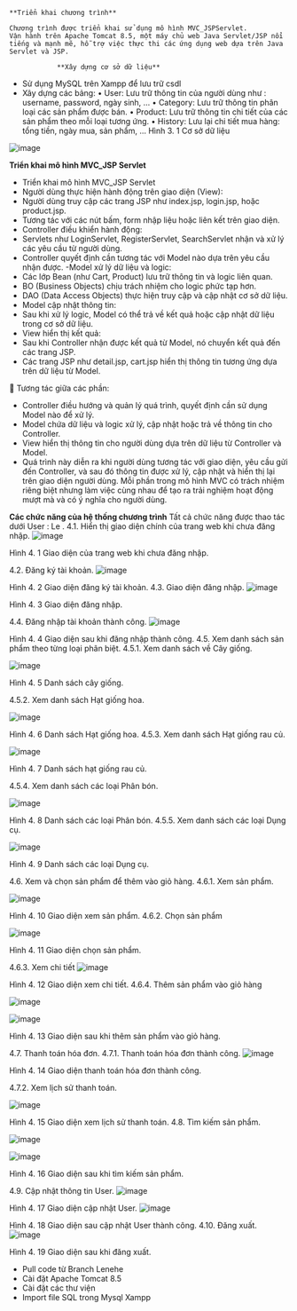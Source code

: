 	**Triển khai chương trình**
           
    Chương trình được triển khai sử dụng mô hình MVC_JSPServlet.
    Vận hành trên Apache Tomcat 8.5, một máy chủ web Java Servlet/JSP nổi tiếng và mạnh mẽ, hỗ trợ việc thực thi các ứng dụng web dựa trên Java Servlet và JSP.

                **Xây dựng cơ sở dữ liệu**

- 	Sử dụng MySQL trên Xampp để lưu trữ csdl
- Xây dựng các bảng: 
•	User: Lưu trữ thông tin của người dùng như : username, password, ngày sinh, …
•	Category: Lưu trữ thông tin phân loại các sản phẩm được bán.
•	Product: Lưu trữ thông tin chi tiết của các sản phẩm theo mỗi loại tương ứng.
•	History: Lưu lại chi tiết mua hàng: tổng tiền, ngày mua, sản phẩm, …
Hình 3. 1 Cơ sở dữ liệu
  

![image](https://github.com/dilys23/CNW_Web_BanGiongCayTrong/assets/91045422/8182918e-3bbc-48dc-93ab-041f8c8faf04)


              
**Triển khai mô hình MVC_JSP Servlet**
- Triển khai mô hình MVC_JSP Servlet
- 	Người dùng thực hiện hành động trên giao diện (View):
-  Người dùng truy cập các trang JSP như index.jsp, login.jsp, hoặc product.jsp.
- 	Tương tác với các nút bấm, form nhập liệu hoặc liên kết trên giao diện.
- 	Controller điều khiển hành động:
-	Servlets như LoginServlet, RegisterServlet, SearchServlet nhận và xử lý các yêu cầu từ người dùng.
-	Controller quyết định cần tương tác với Model nào dựa trên yêu cầu nhận được.
-Model xử lý dữ liệu và logic:
-	Các lớp Bean (như Cart, Product) lưu trữ thông tin và logic liên quan.
-	BO (Business Objects) chịu trách nhiệm cho logic phức tạp hơn.
-	DAO (Data Access Objects) thực hiện truy cập và cập nhật cơ sở dữ liệu.
-	Model cập nhật thông tin:
-	Sau khi xử lý logic, Model có thể trả về kết quả hoặc cập nhật dữ liệu trong cơ sở dữ liệu.
-	View hiển thị kết quả:
-	Sau khi Controller nhận được kết quả từ Model, nó chuyển kết quả đến các trang JSP.
-	Các trang JSP như detail.jsp, cart.jsp hiển thị thông tin tương ứng dựa trên dữ liệu từ Model.


	Tương tác giữa các phần:
-	Controller điều hướng và quản lý quá trình, quyết định cần sử dụng Model nào để xử lý.
-	Model chứa dữ liệu và logic xử lý, cập nhật hoặc trả về thông tin cho Controller.
-	View hiển thị thông tin cho người dùng dựa trên dữ liệu từ Controller và Model.
-	Quá trình này diễn ra khi người dùng tương tác với giao diện, yêu cầu gửi đến Controller, và sau đó thông tin được xử lý, cập nhật và hiển thị lại trên giao diện người dùng. Mỗi phần trong mô hình MVC có trách nhiệm riêng biệt nhưng làm việc cùng nhau để tạo ra trải nghiệm hoạt động mượt mà và có ý nghĩa cho người dùng.


**Các chức năng của hệ thống chương trình**
        Tất cả chức năng được thao tác dưới User : Le  .
4.1.	Hiển thị giao diện chính của trang web khi chưa đăng nhập.
 ![image](https://github.com/dilys23/CNW_Web_BanGiongCayTrong/assets/91045422/72ca0fbc-9dc1-4c81-8bba-8517b14c5e0f)

Hình 4. 1 Giao diện của trang web khi chưa đăng nhập.


4.2.	Đăng ký tài khoản.
 ![image](https://github.com/dilys23/CNW_Web_BanGiongCayTrong/assets/91045422/45ae2bbd-a788-4f51-b6e2-1d947a974622)

Hình 4. 2 Giao diện đăng ký tài khoản.
4.3.	Giao diện đăng nhập.
![image](https://github.com/dilys23/CNW_Web_BanGiongCayTrong/assets/91045422/46f13a9e-587b-410b-9eca-b2415e2b8972)

Hình 4. 3 Giao diện đăng nhập.

4.4.	Đăng nhập tài khoản thành công.
![image](https://github.com/dilys23/CNW_Web_BanGiongCayTrong/assets/91045422/f16dc6ab-4f49-4a83-b6d2-80d4755dbfe0)











Hình 4. 4 Giao diện sau khi đăng nhập thành công.
4.5.	Xem danh sách sản phẩm theo từng loại phân biệt.
4.5.1.	Xem danh sách về Cây giống.

![image](https://github.com/dilys23/CNW_Web_BanGiongCayTrong/assets/91045422/670de6de-6c09-484f-97ae-9cbc5f23233b)










Hình 4. 5 Danh sách cây giống.


4.5.2.	Xem danh sách Hạt giống hoa.




![image](https://github.com/dilys23/CNW_Web_BanGiongCayTrong/assets/91045422/df7da179-85ea-462d-a587-4e5b08835def)







Hình 4. 6 Danh sách Hạt giống hoa.
4.5.3.	Xem danh sách Hạt giống rau củ.


![image](https://github.com/dilys23/CNW_Web_BanGiongCayTrong/assets/91045422/3c1cc88e-d857-4a77-89b8-a24dfcd5ae91)









Hình 4. 7 Danh sách hạt giống rau củ.




4.5.4.	Xem danh sách các loại Phân bón.



![image](https://github.com/dilys23/CNW_Web_BanGiongCayTrong/assets/91045422/33bc2828-8169-43fa-b767-465074c3eb24)








Hình 4. 8 Danh sách các loại Phân bón.
4.5.5.	Xem danh sách các loại Dụng cụ.




![image](https://github.com/dilys23/CNW_Web_BanGiongCayTrong/assets/91045422/e81566fa-0855-4a90-b89c-67de85208976)






Hình 4. 9 Danh sách các loại Dụng cụ.




4.6.	Xem và chọn sản phẩm để thêm vào giỏ hàng.
4.6.1.	Xem sản phẩm.


![image](https://github.com/dilys23/CNW_Web_BanGiongCayTrong/assets/91045422/6d78c677-b4ab-4cf0-8b73-cfefc0f42d24)









Hình 4. 10 Giao diện xem sản phẩm.
4.6.2.	Chọn sản phẩm

![image](https://github.com/dilys23/CNW_Web_BanGiongCayTrong/assets/91045422/187bc8e8-0051-4273-9a81-904c96bcb8a6)









Hình 4. 11 Giao diện chọn sản phẩm.




4.6.3.	Xem chi tiết 
![image](https://github.com/dilys23/CNW_Web_BanGiongCayTrong/assets/91045422/00a569ca-9ee0-488a-adf7-490bc2113ef0)

Hình 4. 12 Giao diện xem chi tiết. 
4.6.4.	Thêm sản phẩm vào giỏ hàng	


![image](https://github.com/dilys23/CNW_Web_BanGiongCayTrong/assets/91045422/c0d8aab4-2093-423d-b018-5e838328dddc)



![image](https://github.com/dilys23/CNW_Web_BanGiongCayTrong/assets/91045422/ad4ee49c-0456-4c8c-a2cf-4d79b00dc65c)









Hình 4. 13 Giao diện sau khi thêm sản phẩm vào giỏ hàng.

4.7.	Thanh toán hóa đơn.
4.7.1.	Thanh toán hóa đơn thành công.
![image](https://github.com/dilys23/CNW_Web_BanGiongCayTrong/assets/91045422/f5ad211e-8893-4b3b-800a-9527d6058372)

Hình 4. 14 Giao diện thanh toán hóa đơn thành công.






4.7.2.	Xem lịch sử thanh toán.






![image](https://github.com/dilys23/CNW_Web_BanGiongCayTrong/assets/91045422/7831bb47-a713-451f-abdc-b53640775219)





Hình 4. 15 Giao diện xem lịch sử thanh toán.
4.8.	Tìm kiếm sản phẩm.





![image](https://github.com/dilys23/CNW_Web_BanGiongCayTrong/assets/91045422/d199c219-9de6-4be5-a441-8b1ed97f760a)
















![image](https://github.com/dilys23/CNW_Web_BanGiongCayTrong/assets/91045422/9d8b2dd2-319f-40db-a411-38a47d0221f3)



Hình 4. 16 Giao diện sau khi tìm kiếm sản phẩm.







4.9.	Cập nhật thông tin User.
![image](https://github.com/dilys23/CNW_Web_BanGiongCayTrong/assets/91045422/7279ac57-0a38-4ce1-8981-a5239ed72062)


Hình 4. 17 Giao diện cập nhật User.
![image](https://github.com/dilys23/CNW_Web_BanGiongCayTrong/assets/91045422/cd7862af-c3ac-4b3d-848d-e0347ffacf76)

Hình 4. 18 Giao diện sau cập nhật User thành công.
4.10.	Đăng xuất.
 ![image](https://github.com/dilys23/CNW_Web_BanGiongCayTrong/assets/91045422/83bd8983-ff12-4c69-8ecf-0d17062348b7)

Hình 4. 19 Giao diện sau khi đăng xuất.


* Pull code từ Branch Lenehe
* Cài đặt Apache Tomcat 8.5
* Cài đặt các thư viện
* Import file SQL trong Mysql Xampp
